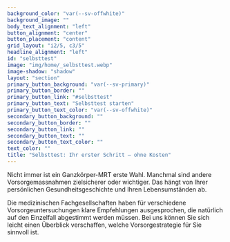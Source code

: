 ```yaml
---
background_color: "var(--sv-offwhite)"
background_image: ""
body_text_alignment: "left"
button_alignment: "center"
button_placement: "content"
grid_layout: "i2/5, c3/5"
headline_alignment: "left"
id: "selbsttest"
image: "img/home/_selbsttest.webp"
image-shadow: "shadow"
layout: "section"
primary_button_background: "var(--sv-primary)"
primary_button_border: ""
primary_button_link: "#selbsttest"
primary_button_text: "Selbsttest starten"
primary_button_text_color: "var(--sv-offwhite)"
secondary_button_background: ""
secondary_button_border: ""
secondary_button_link: ""
secondary_button_text: ""
secondary_button_text_color: ""
text_color: ""
title: "Selbsttest: Ihr erster Schritt – ohne Kosten"
---
```


Nicht immer ist ein Ganzkörper-MRT erste Wahl. Manchmal sind andere Vorsorgemassnahmen zielsicherer oder wichtiger. Das hängt von Ihrer persönlichen Gesundheitsgeschichte und Ihren Lebensumständen ab.

Die medizinischen Fachgesellschaften haben für verschiedene Vorsorgeuntersuchungen klare Empfehlungen ausgesprochen, die natürlich auf den Einzelfall abgestimmt werden müssen. Bei uns können Sie sich leicht einen Überblick verschaffen, welche Vorsorgestrategie für Sie sinnvoll ist.
